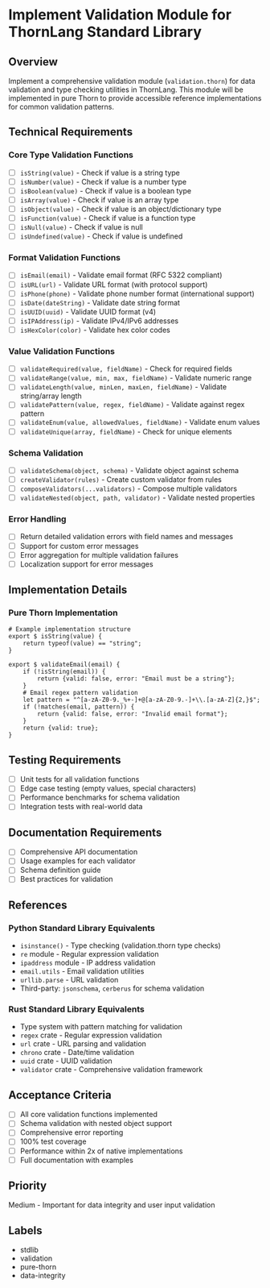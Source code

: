 # Implement Validation Module for ThornLang Standard Library

## Overview
Implement a comprehensive validation module (`validation.thorn`) for data validation and type checking utilities in ThornLang. This module will be implemented in pure Thorn to provide accessible reference implementations for common validation patterns.

## Technical Requirements

### Core Type Validation Functions
- [ ] `isString(value)` - Check if value is a string type
- [ ] `isNumber(value)` - Check if value is a number type
- [ ] `isBoolean(value)` - Check if value is a boolean type
- [ ] `isArray(value)` - Check if value is an array type
- [ ] `isObject(value)` - Check if value is an object/dictionary type
- [ ] `isFunction(value)` - Check if value is a function type
- [ ] `isNull(value)` - Check if value is null
- [ ] `isUndefined(value)` - Check if value is undefined

### Format Validation Functions
- [ ] `isEmail(email)` - Validate email format (RFC 5322 compliant)
- [ ] `isURL(url)` - Validate URL format (with protocol support)
- [ ] `isPhone(phone)` - Validate phone number format (international support)
- [ ] `isDate(dateString)` - Validate date string format
- [ ] `isUUID(uuid)` - Validate UUID format (v4)
- [ ] `isIPAddress(ip)` - Validate IPv4/IPv6 addresses
- [ ] `isHexColor(color)` - Validate hex color codes

### Value Validation Functions
- [ ] `validateRequired(value, fieldName)` - Check for required fields
- [ ] `validateRange(value, min, max, fieldName)` - Validate numeric range
- [ ] `validateLength(value, minLen, maxLen, fieldName)` - Validate string/array length
- [ ] `validatePattern(value, regex, fieldName)` - Validate against regex pattern
- [ ] `validateEnum(value, allowedValues, fieldName)` - Validate enum values
- [ ] `validateUnique(array, fieldName)` - Check for unique elements

### Schema Validation
- [ ] `validateSchema(object, schema)` - Validate object against schema
- [ ] `createValidator(rules)` - Create custom validator from rules
- [ ] `composeValidators(...validators)` - Compose multiple validators
- [ ] `validateNested(object, path, validator)` - Validate nested properties

### Error Handling
- [ ] Return detailed validation errors with field names and messages
- [ ] Support for custom error messages
- [ ] Error aggregation for multiple validation failures
- [ ] Localization support for error messages

## Implementation Details

### Pure Thorn Implementation
```thorn
# Example implementation structure
export $ isString(value) {
    return typeof(value) == "string";
}

export $ validateEmail(email) {
    if (!isString(email)) {
        return {valid: false, error: "Email must be a string"};
    }
    # Email regex pattern validation
    let pattern = "^[a-zA-Z0-9._%+-]+@[a-zA-Z0-9.-]+\\.[a-zA-Z]{2,}$";
    if (!matches(email, pattern)) {
        return {valid: false, error: "Invalid email format"};
    }
    return {valid: true};
}
```

## Testing Requirements
- [ ] Unit tests for all validation functions
- [ ] Edge case testing (empty values, special characters)
- [ ] Performance benchmarks for schema validation
- [ ] Integration tests with real-world data

## Documentation Requirements
- [ ] Comprehensive API documentation
- [ ] Usage examples for each validator
- [ ] Schema definition guide
- [ ] Best practices for validation

## References

### Python Standard Library Equivalents
- `isinstance()` - Type checking (validation.thorn type checks)
- `re` module - Regular expression validation
- `ipaddress` module - IP address validation
- `email.utils` - Email validation utilities
- `urllib.parse` - URL validation
- Third-party: `jsonschema`, `cerberus` for schema validation

### Rust Standard Library Equivalents
- Type system with pattern matching for validation
- `regex` crate - Regular expression validation
- `url` crate - URL parsing and validation
- `chrono` crate - Date/time validation
- `uuid` crate - UUID validation
- `validator` crate - Comprehensive validation framework

## Acceptance Criteria
- [ ] All core validation functions implemented
- [ ] Schema validation with nested object support
- [ ] Comprehensive error reporting
- [ ] 100% test coverage
- [ ] Performance within 2x of native implementations
- [ ] Full documentation with examples

## Priority
Medium - Important for data integrity and user input validation

## Labels
- stdlib
- validation
- pure-thorn
- data-integrity